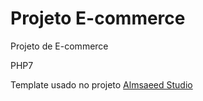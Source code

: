 # Projeto E-commerce

Projeto de E-commerce

PHP7

Template usado no projeto [Almsaeed Studio](https://almsaeedstudio.com)